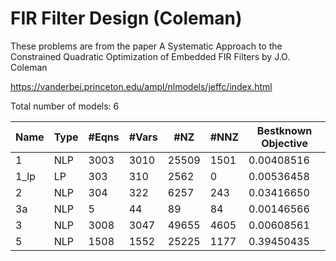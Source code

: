 # FIR Filter Design (Coleman)

These problems are from the paper A Systematic Approach to the Constrained Quadratic Optimization of Embedded FIR Filters by J.O. Coleman

https://vanderbei.princeton.edu/ampl/nlmodels/jeffc/index.html

Total number of models:   6

| Name | Type | #Eqns | #Vars | #NZ   | #NNZ | Bestknown Objective |
|------|------|-------|-------|-------|------|---------------------|
| 1    | NLP  | 3003  | 3010  | 25509 | 1501 | 0.00408516          |
| 1_lp | LP   | 303   | 310   | 2562  | 0    | 0.00536458          |
| 2    | NLP  | 304   | 322   | 6257  | 243  | 0.03416650          |
| 3a   | NLP  | 5     | 44    | 89    | 84   | 0.00146566          |
| 3    | NLP  | 3008  | 3047  | 49655 | 4605 | 0.00608561          |
| 5    | NLP  | 1508  | 1552  | 25225 | 1177 | 0.39450435          |
